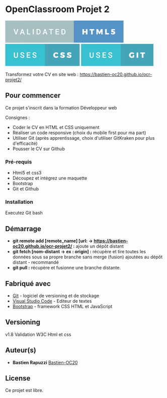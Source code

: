 # OpenClassroom Projet 2 

[![forthebadge](https://raw.githubusercontent.com/BraveUX/for-the-badge/b4774ac10915eba3739cf388c4e0af4ace9bd343/src/images/badges/validated-html5.svg)](http://forthebadge.com) [![forthebadge](https://raw.githubusercontent.com/BraveUX/for-the-badge/b4774ac10915eba3739cf388c4e0af4ace9bd343/src/images/badges/uses-css.svg)](http://forthebadge.com) [![forthebadge](https://raw.githubusercontent.com/BraveUX/for-the-badge/b4774ac10915eba3739cf388c4e0af4ace9bd343/src/images/badges/uses-git.svg)](http://forthebadge.com)

 Transformez votre CV en site web :  https://bastien-oc20.github.io/ocr-projet2/

## Pour commencer

Ce projet s'inscrit dans la formation Développeur web 

Consignes :
- Coder le CV en HTML et CSS uniquement
- Réaliser un code responsive (choix du mobile first pour ma part)
- Utiliser Git (après apprentissage, choix d'utiliser GitKraken pour plus d'efficacité)
- Pousser le CV sur Github

### Pré-requis

- Html5 et css3
- Découpez et intégrez une maquette 
- Bootstrap
- Git et Github

### Installation

 Executez Git bash 

## Démarrage

- **git remote add [remote_name] [url: -> https://bastien-oc20.github.io/ocr-projet2/ :** ajoute un dépôt distant
- **git fetch [nom-distant -> ex : origin] :** récupère et tire toutes les données sous sa propre branche sans merge (fusion) ajoutées au dépôt distant - recommandé
- **git pull :** récupère et fusionne une branche distante.

## Fabriqué avec

* [Git](https://git-scm.com/download/win) - logiciel de versioning et de stockage
* [Visual Studio Code](https://code.visualstudio.com/) - Editeur de textes
* [Bootstrap](https://getbootstrap.com/) - framework CSS HTML et JavaScript

## Versioning

v1.8  Validation W3C Html et css

## Auteur(s)

- **Bastien Rapuzzi** [Bastien-OC20](https://github.com/Bastien-OC20/)


## License

Ce projet est libre.

